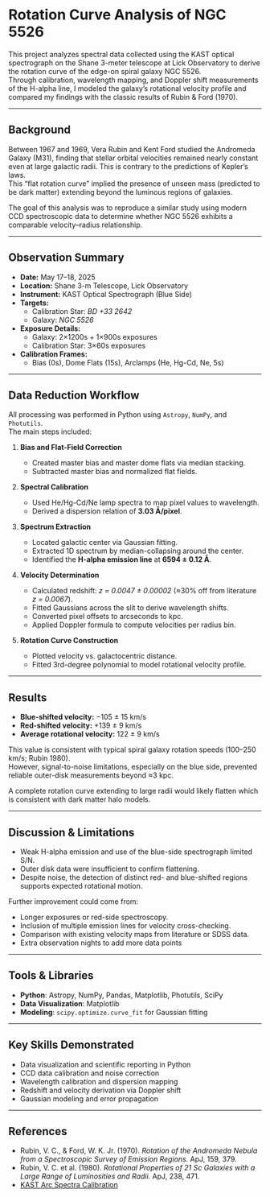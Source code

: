 # Rotation Curve Analysis of NGC 5526

This project analyzes spectral data collected using the KAST optical spectrograph on the Shane 3-meter telescope at Lick Observatory to derive the rotation curve of the edge-on spiral galaxy NGC 5526.  
Through calibration, wavelength mapping, and Doppler shift measurements of the H-alpha line, I modeled the galaxy’s rotational velocity profile and compared my findings with the classic results of Rubin & Ford (1970).

---

## Background

Between 1967 and 1969, Vera Rubin and Kent Ford studied the Andromeda Galaxy (M31), finding that stellar orbital velocities remained nearly constant even at large galactic radii. This is contrary to the predictions of Kepler’s laws.  
This “flat rotation curve” implied the presence of unseen mass (predicted to be dark matter) extending beyond the luminous regions of galaxies.

The goal of this analysis was to reproduce a similar study using modern CCD spectroscopic data to determine whether NGC 5526 exhibits a comparable velocity–radius relationship.

---

## Observation Summary

- **Date:** May 17–18, 2025  
- **Location:** Shane 3-m Telescope, Lick Observatory  
- **Instrument:** KAST Optical Spectrograph (Blue Side)  
- **Targets:**
  - Calibration Star: *BD +33 2642*  
  - Galaxy: *NGC 5526*  
- **Exposure Details:**
  - Galaxy: 2×1200s + 1×900s exposures  
  - Calibration Star: 3×60s exposures  
- **Calibration Frames:**
  - Bias (0s), Dome Flats (15s), Arclamps (He, Hg-Cd, Ne, 5s)

---

##  Data Reduction Workflow

All processing was performed in Python using `Astropy`, `NumPy`, and `Photutils`.  
The main steps included:

1. **Bias and Flat-Field Correction**  
   - Created master bias and master dome flats via median stacking.  
   - Subtracted master bias and normalized flat fields.

2. **Spectral Calibration**  
   - Used He/Hg-Cd/Ne lamp spectra to map pixel values to wavelength.  
   - Derived a dispersion relation of **3.03 Å/pixel**.  

3. **Spectrum Extraction**  
   - Located galactic center via Gaussian fitting.  
   - Extracted 1D spectrum by median-collapsing around the center.  
   - Identified the **H-alpha emission line** at **6594 ± 0.12 Å**.

4. **Velocity Determination**  
   - Calculated redshift: *z = 0.0047 ± 0.00002* (≈30% off from literature *z = 0.0067*).  
   - Fitted Gaussians across the slit to derive wavelength shifts.  
   - Converted pixel offsets to arcseconds to kpc.  
   - Applied Doppler formula to compute velocities per radius bin.

5. **Rotation Curve Construction**  
   - Plotted velocity vs. galactocentric distance.  
   - Fitted 3rd-degree polynomial to model rotational velocity profile.

---

##  Results

- **Blue-shifted velocity:** −105 ± 15 km/s  
- **Red-shifted velocity:** +139 ± 9 km/s  
- **Average rotational velocity:** 122 ± 9 km/s  

This value is consistent with typical spiral galaxy rotation speeds (100–250 km/s; Rubin 1980).  
However, signal-to-noise limitations, especially on the blue side, prevented reliable outer-disk measurements beyond ≈3 kpc.  

A complete rotation curve extending to large radii would likely flatten which is consistent with dark matter halo models.

---

##  Discussion & Limitations

- Weak H-alpha emission and use of the blue-side spectrograph limited S/N.  
- Outer disk data were insufficient to confirm flattening.  
- Despite noise, the detection of distinct red- and blue-shifted regions supports expected rotational motion.  

Further improvement could come from:
- Longer exposures or red-side spectroscopy.  
- Inclusion of multiple emission lines for velocity cross-checking.  
- Comparison with existing velocity maps from literature or SDSS data.
- Extra observation nights to add more data points

---

##  Tools & Libraries

- **Python**: Astropy, NumPy, Pandas, Matplotlib, Photutils, SciPy  
- **Data Visualization**: Matplotlib
- **Modeling**: `scipy.optimize.curve_fit` for Gaussian fitting  

---

## Key Skills Demonstrated

- Data visualization and scientific reporting in Python
- CCD data calibration and noise correction  
- Wavelength calibration and dispersion mapping  
- Redshift and velocity derivation via Doppler shift  
- Gaussian modeling and error propagation    

---

##  References

- Rubin, V. C., & Ford, W. K. Jr. (1970). *Rotation of the Andromeda Nebula from a Spectroscopic Survey of Emission Regions.* ApJ, 159, 379.  
- Rubin, V. C. et al. (1980). *Rotational Properties of 21 Sc Galaxies with a Large Range of Luminosities and Radii.* ApJ, 238, 471.  
- [KAST Arc Spectra Calibration](https://mthamilton.ucolick.org/techdocs/instruments/kast/kast_arcSpectra.html)


